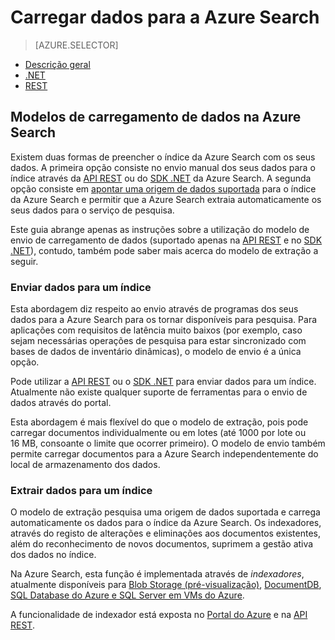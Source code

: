 <properties
    pageTitle="Carregamento de dados na Azure Search | Microsoft Azure | Serviço de pesquisa em nuvem alojado"
    description="Saiba como carregar dados para um índice da Azure Search."
    services="search"
    documentationCenter=""
    authors="ashmaka"
    manager=""
    editor=""
    tags=""/>

<tags
    ms.service="search"
    ms.devlang="NA"
    ms.workload="search"
    ms.topic="get-started-article"
    ms.tgt_pltfrm="na"
    ms.date="08/29/2016"
    ms.author="ashmaka"/>


# Carregar dados para a Azure Search
> [AZURE.SELECTOR]
- [Descrição geral](search-what-is-data-import.md)
- [.NET](search-import-data-dotnet.md)
- [REST](search-import-data-rest-api.md)


## Modelos de carregamento de dados na Azure Search
Existem duas formas de preencher o índice da Azure Search com os seus dados. A primeira opção consiste no envio manual dos seus dados para o índice através da [API REST](search-import-data-rest-api.md) ou do [SDK .NET](search-import-data-dotnet.md) da Azure Search. A segunda opção consiste em [apontar uma origem de dados suportada](search-indexer-overview.md) para o índice da Azure Search e permitir que a Azure Search extraia automaticamente os seus dados para o serviço de pesquisa.

Este guia abrange apenas as instruções sobre a utilização do modelo de envio de carregamento de dados (suportado apenas na [API REST](search-import-data-rest-api.md) e no [SDK .NET](search-import-data-dotnet.md)), contudo, também pode saber mais acerca do modelo de extração a seguir. 

### Enviar dados para um índice

Esta abordagem diz respeito ao envio através de programas dos seus dados para a Azure Search para os tornar disponíveis para pesquisa. Para aplicações com requisitos de latência muito baixos (por exemplo, caso sejam necessárias operações de pesquisa para estar sincronizado com bases de dados de inventário dinâmicas), o modelo de envio é a única opção.

Pode utilizar a [API REST](https://msdn.microsoft.com/library/azure/dn798930.aspx) ou o [SDK .NET](search-import-data-dotnet.md) para enviar dados para um índice. Atualmente não existe qualquer suporte de ferramentas para o envio de dados através do portal.

Esta abordagem é mais flexível do que o modelo de extração, pois pode carregar documentos individualmente ou em lotes (até 1000 por lote ou 16 MB, consoante o limite que ocorrer primeiro). O modelo de envio também permite carregar documentos para a Azure Search independentemente do local de armazenamento dos dados.

### Extrair dados para um índice

O modelo de extração pesquisa uma origem de dados suportada e carrega automaticamente os dados para o índice da Azure Search. Os indexadores, através do registo de alterações e eliminações aos documentos existentes, além do reconhecimento de novos documentos, suprimem a gestão ativa dos dados no índice.

Na Azure Search, esta função é implementada através de *indexadores*, atualmente disponíveis para [Blob Storage (pré-visualização)](search-howto-indexing-azure-blob-storage.md), [DocumentDB](http://aka.ms/documentdb-search-indexer), [SQL Database do Azure e SQL Server em VMs do Azure](search-howto-connecting-azure-sql-database-to-azure-search-using-indexers-2015-02-28.md).

A funcionalidade de indexador está exposta no [Portal do Azure](search-import-data-portal.md) e na [API REST](https://msdn.microsoft.com/library/azure/dn946891.aspx).



<!--HONumber=Sep16_HO3-->


